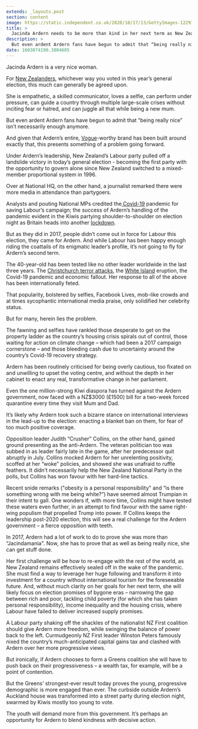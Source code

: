 ```yaml
--- 
extends: _layouts.post 
section: content 
image: https://static.independent.co.uk/2020/10/17/13/GettyImages-1229117984.jpg 
title: > 
  Jacinda Ardern needs to be more than kind in her next term as New Zealand prime minister 
description: > 
  But even ardent Ardern fans have begun to admit that “being really nice” isn’t necessarily enough anymore.But as they did in 2017, people didn’t come out in force for Labour this election, they came for Ardern.Collins mocked Ardern for her unrelenting positivity, scoffed at her “woke” policies, and showed she was unafraid to ruffle feathers.It didn’t necessarily help the New Zealand National Party in the polls, but Collins has won favour with her hard-line tactics.A Labour party shaking off the shackles of the nationalist NZ First coalition should give Ardern more freedom, while swinging the balance of power back to the left. 
date: 1603074190.3804605 
--- 
```

<div><p class="sc-pHJJA iocNwz above-article-prompt-donations"></p><p class="sc-pTSbw gOmWnw">

</p><p>Jacinda Ardern is a very nice woman.</p><p>For <a href="https://www.independent.co.uk/topic/new-zealand">New Zealanders</a>, whichever way you voted in this year&#8217;s general election, this much can generally be agreed upon.</p><p>She is empathetic, a skilled communicator, loves a selfie, can perform under pressure, can guide a country through multiple large-scale crises without inciting fear or hatred, and can juggle all that while being a new mum.</p><p></p><p id="article-im-prompt"></p><p>But even ardent Ardern fans have begun to admit that &#8220;being really nice&#8221; isn&#8217;t necessarily enough anymore.</p><p></p><p>And given that Ardern&#8217;s entire, <a href="https://www.independent.co.uk/topic/vogue">Vogue</a>-worthy brand has been built around exactly that, this presents something of a problem going forward.</p><p></p><p>Under Ardern&#8217;s leadership, New Zealand&#8217;s Labour party pulled off a landslide victory in today&#8217;s general election - becoming the first party with the opportunity to govern alone since New Zealand switched to a mixed-member proportional system in 1996.</p><p>Over at National HQ, on the other hand, a journalist remarked there were more media in attendance than partygoers.</p><p id="taboola-carousel-thumbnails"></p><p>Analysts and pouting National MPs credited the<a href="https://www.independent.co.uk/topic/covid-19"> Covid-19</a> pandemic for saving Labour&#8217;s campaign; the success of Ardern&#8217;s handling of the pandemic evident in the Kiwis partying shoulder-to-shoulder on election night as Britain heads into another <a href="https://www.independent.co.uk/topic/lockdown">lockdown</a>.</p><p>But as they did in 2017, people didn&#8217;t come out in force for Labour this election, they came for Ardern. And while Labour has been happy enough riding the coattails of its enigmatic leader&#8217;s profile, it&#8217;s not going to fly for Ardern&#8217;s second term. </p><p>The 40-year-old has been tested like no other leader worldwide in the last three years. The <a href="https://www.independent.co.uk/topic/christchurch">Christchurch terror attacks</a>, the <a href="https://www.independent.co.uk/topic/white-island">White Island</a> eruption, the Covid-19 pandemic and economic fallout. Her response to all of the above has been internationally feted.</p><p>That popularity, bolstered by selfies, Facebook Lives, mob-like crowds and at times sycophantic international media praise, only solidified her celebrity status.</p><p></p><p>But for many, herein lies the problem. </p><p>The fawning and selfies have rankled those desperate to get on the property ladder as the country&#8217;s housing crisis spirals out of control, those waiting for action on climate change &#8211; which had been a 2017 campaign cornerstone &#8211; and those bleeding cash due to uncertainty around the country&#8217;s Covid-19 recovery strategy.</p><p>Ardern has been routinely criticised for being overly cautious, too fixated on and unwilling to upset the voting centre, and without the depth in her cabinet to enact any real, transformative change in her parliament.</p><p></p><p>Even the one million-strong Kiwi diaspora has turned against the Ardern government, now faced with a NZ$3000 (&#163;1500) bill for a two-week forced quarantine every time they visit Mum and Dad.</p><p>It&#8217;s likely why Ardern took such a bizarre stance on international interviews in the lead-up to the election: enacting a blanket ban on them, for fear of too much positive coverage. </p><p>Opposition leader Judith &#8220;Crusher&#8221; Collins, on the other hand, gained ground presenting as the anti-Ardern. The veteran politician too was subbed in as leader fairly late in the game, after her predecessor quit abruptly in July. Collins mocked Ardern for her unrelenting positivity, scoffed at her &#8220;woke&#8221; policies, and showed she was unafraid to ruffle feathers. It didn&#8217;t necessarily help the New Zealand National Party in the polls, but Collins has won favour with her hard-line tactics.&#160;</p><p>Recent snide remarks ("obesity is a personal responsibility" and &#8220;is there something wrong with me being white?&#8221;) have seemed almost Trumpian in their intent to gall. One wonders if, with more time, Collins might have tested these waters even further, in an attempt to find favour with the same right-wing populism that propelled Trump into power. If Collins keeps the leadership post-2020 election, this will see a real challenge for the Ardern government &#8211; a fierce opposition with teeth.</p><p>In 2017, Ardern had a lot of work to do to prove she was more than &#8220;Jacindamania". Now, she has to prove that as well as being really nice, she can get stuff done.</p><p></p><p>Her first challenge will be how to re-engage with the rest of the world, as New Zealand remains effectively sealed off in the wake of the pandemic. She must find a way to leverage her huge following and transform it into investment for a country without international tourism for the foreseeable future. And, without much clarity on her goals for her next term, she will likely focus on election promises of bygone eras &#8211; narrowing the gap between rich and poor, tackling child poverty (for which she has taken personal responsibility), income inequality and the housing crisis, where Labour have failed to deliver increased supply promises.</p><p>A Labour party shaking off the shackles of the nationalist NZ First coalition should give Ardern more freedom, while swinging the balance of power back to the left. Curmudgeonly NZ First leader Winston Peters famously nixed the country&#8217;s much-anticipated capital gains tax and clashed with Ardern over her more progressive views. </p><p>But ironically, if Ardern chooses to form a Greens coalition she will have to push back on their progressiveness &#8211; a wealth tax, for example, will be a point of contention.</p><p>But the Greens&#8217; strongest-ever result today proves the young, progressive demographic is more engaged than ever. The curbside outside Ardern&#8217;s Auckland house was transformed into a street party during election night, swarmed by Kiwis mostly too young to vote. </p><p></p><p>The youth will demand more from this government. It&#8217;s perhaps an opportunity for Ardern to blend kindness with decisive action.</p><p class="sc-ptCms fzKffT"></p></div>